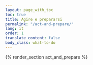 ```yaml
---
layout: page_with_toc
toc: true
title: Agire e prepararsi
permalink: "/act-and-prepare/"
lang: it
order: 1
translate_content: false
body_class: what-to-do
---
```



{% render_section act_and_prepare %}
